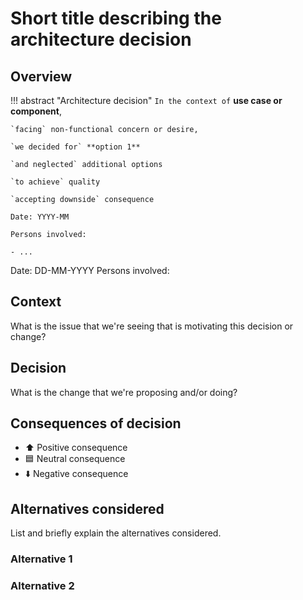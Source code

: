 # Short title describing the architecture decision

## Overview
!!! abstract "Architecture decision"
    `In the context of` **use case or component**,    

    `facing` non-functional concern or desire,    

    `we decided for` **option 1**    

    `and neglected` additional options

    `to achieve` quality    

    `accepting downside` consequence

    Date: YYYY-MM    

    Persons involved:    

    - ...  


Date: DD-MM-YYYY
Persons involved: 

## Context
What is the issue that we're seeing that is motivating this decision or change?

## Decision
What is the change that we're proposing and/or doing?

## Consequences of decision

- ⬆️ Positive consequence
- 🟦 Neutral consequence
- ⬇️ Negative consequence

## Alternatives considered
List and briefly explain the alternatives considered.

### Alternative 1

### Alternative 2